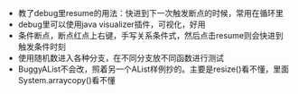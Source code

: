 - 教了debug里resume的用法：快进到下一次触发断点的时候，常用在循环里
- debug里可以使用java visualizer插件，可视化，好用
- 条件断点，断点红点上右键，手写关系条件式，然后点击resume则会快进到触发条件时刻
- 使用随机数进入各种分支，在不同分支放不同函数进行测试
- BuggyAList不会改，照着另一个AList样例抄的。主要是resize()看不懂，里面System.arraycopy()看不懂